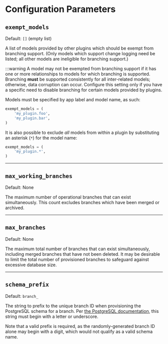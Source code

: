 # Configuration Parameters

## `exempt_models`

Default: `[]` (empty list)

A list of models provided by other plugins which should be exempt from branching support. (Only models which support change logging need be listed; all other models are ineligible for branching support.)

:::warning
    A model may not be exempted from branching support if it has one or more relationships to models for which branching is supported. Branching **must** be supported consistently for all inter-related models; otherwise, data corruption can occur. Configure this setting only if you have a specific need to disable branching for certain models provided by plugins.

Models must be specified by app label and model name, as such:

```python
exempt_models = (
    'my_plugin.foo',
    'my_plugin.bar',
)
```

It is also possible to exclude _all_ models from within a plugin by substituting an asterisk (`*`) for the model name:

```python
exempt_models = (
    'my_plugin.*',
)
```

---

## `max_working_branches`

Default: None

The maximum number of operational branches that can exist simultaneously. This count excludes branches which have been merged or archived.

---

## `max_branches`

Default: None

The maximum total number of branches that can exist simultaneously, including merged branches that have not been deleted. It may be desirable to limit the total number of provisioned branches to safeguard against excessive database size.

---

## `schema_prefix`

Default: `branch_`

The string to prefix to the unique branch ID when provisioning the PostgreSQL schema for a branch. Per [the PostgreSQL documentation](https://www.postgresql.org/docs/16/sql-syntax-lexical.html#SQL-SYNTAX-IDENTIFIERS), this string must begin with a letter or underscore.

Note that a valid prefix is required, as the randomly-generated branch ID alone may begin with a digit, which would not qualify as a valid schema name.
